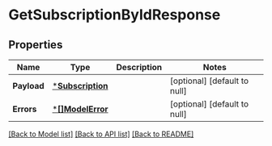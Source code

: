 # GetSubscriptionByIdResponse

## Properties
Name | Type | Description | Notes
------------ | ------------- | ------------- | -------------
**Payload** | [***Subscription**](Subscription.md) |  | [optional] [default to null]
**Errors** | [***[]ModelError**](array.md) |  | [optional] [default to null]

[[Back to Model list]](../README.md#documentation-for-models) [[Back to API list]](../README.md#documentation-for-api-endpoints) [[Back to README]](../README.md)

